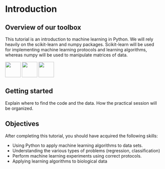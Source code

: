 # Introduction

## Overview of our toolbox

This tutorial is an introduction to machine learning in Python. We will rely heavily on the scikit-learn and numpy packages. Scikit-learn will be used for implementing machine learning protocols and learning algorithms, whereas numpy will be used to manipulate matrices of data.

<img src="https://www.python.org/static/img/python-logo@2x.png" height=50 />
<img src="http://scikit-learn.org/stable/_static/scikit-learn-logo-small.png" height=50 />
<img src="http://www.numpy.org/_static/numpy_logo.png" height=50 />
 
 
## Getting started

Explain where to find the code and the data. How the practical session will be organized.

## Objectives

After completing this tutorial, you should have acquired the following skills:
* Using Python to apply machine learning algorithms to data sets.
* Understanding the various types of problems (regression, classification)
* Perform machine learning experiments using correct protocols.
* Applying learning algorithms to biological data
